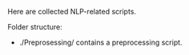 Here are collected NLP-related scripts.

Folder structure:
- ./Preprosessing/ contains a preprocessing script.